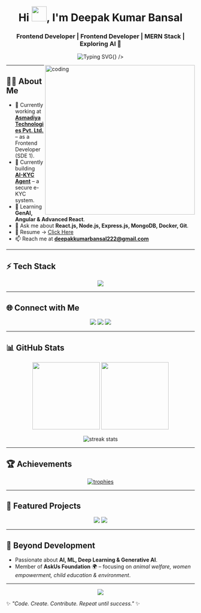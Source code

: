 <h1 align="center">
  Hi <img src="https://raw.githubusercontent.com/MartinHeinz/MartinHeinz/master/wave.gif" width="40px">, I'm Deepak Kumar Bansal
</h1>
<h3 align="center">Frontend Developer | Frontend Developer | MERN Stack | Exploring AI 🚀</h3>

<p align="center">
  <img 
    src="https://readme-typing-svg.herokuapp.com?font=Fira+Code&pause=1000&color=00C0FF&center=true&vCenter=true&width=500&lines=AI+%26+Machine+Learning+Enthusiast;Passionate+Frontend+Developer;Frontend+Developer;MERN+Stack+Explorer;Building+Scalable+Web+Apps;Open+Source+Contributor" 
    alt="Typing SVG"
    onclick=()=>{}
  />
</p>

<img align="right" alt="coding" width="400" src="https://cdn.dribbble.com/users/926537/screenshots/4502924/media/79e26abb3fb85b42f2724d4545c1c0b3.gif" />

---

## 👨‍💻 About Me  
- 💼 Currently working at **[Asmadiya Technologies Pvt. Ltd.](https://asmadiya.com/)** – as a Frontend Developer (SDE 1).
- 🔭 Currently building **[AI-KYC Agent](https://github.com/abhinav20git/kyc-base)** – a secure e-KYC system.  
- 🌱 Learning **GenAI, Angular & Advanced React**.  
- 💬 Ask me about **React.js, Node.js, Express.js, MongoDB, Docker, Git**.  
- 📄 Resume → [Click Here](https://drive.google.com/file/d/1HteDvZs0mPjP6ROmMiwJEhuAeWRsln2t/view?usp=sharing)  
- 📫 Reach me at **deepakkumarbansal222@gmail.com**  
<!-- - 🚀 Creator of **Campus Pulse** 🏫 (student social app) & **Awadh Kesari** 📰 (MERN-based news portal).  -->

---

## ⚡ Tech Stack
<p align="center">
  <img src="https://skillicons.dev/icons?i=react,nodejs,express,mongodb,docker,git,ts,js,html,css,java,python,angular,tailwind,materialui,tensorflow,sklearn&theme=dark" />
</p>

---

## 🌐 Connect with Me
<p align="center">
<a href="https://linkedin.com/in/deepakkumarbansal" target="blank"><img src="https://img.shields.io/badge/LinkedIn-0A66C2?style=for-the-badge&logo=linkedin&logoColor=white"/></a>
<a href="https://www.leetcode.com/deepakkrbansal" target="blank"><img src="https://img.shields.io/badge/LeetCode-FFA116?style=for-the-badge&logo=leetcode&logoColor=white"/></a>
<a href="https://auth.geeksforgeeks.org/user/deepakkumarbansal" target="blank"><img src="https://img.shields.io/badge/GeeksforGeeks-2F8D46?style=for-the-badge&logo=geeksforgeeks&logoColor=white"/></a>
</p>

---

## 📊 GitHub Stats
<p align="center">
  <img src="https://github-readme-stats.vercel.app/api?username=deepakkumarbansal&show_icons=true&theme=tokyonight" height="180" />
  <img src="https://github-readme-stats.vercel.app/api/top-langs/?username=deepakkumarbansal&layout=compact&theme=tokyonight" height="180" />
</p>

<p align="center">
  <img src="https://github-readme-streak-stats.herokuapp.com/?user=deepakkumarbansal&theme=tokyonight" alt="streak stats" />
</p>

---

## 🏆 Achievements
<p align="center">
  <a href="https://github.com/lucthienphong1120/github-trophies">
    <img src="https://github-trophies.vercel.app/?username=deepakkumarbansal&theme=gruvbox&row=1&column=6&margin-w=15" alt="trophies" />
  </a>
</p>


---

## 🚀 Featured Projects
<p align="center">
  <a href="https://github.com/abhinav20git/kyc-base"><img src="https://github-readme-stats.vercel.app/api/pin/?username=abhinav20git&repo=kyc-base&theme=tokyonight" /></a>
  <a href="https://github.com/deepakkumarbansal/notion"><img src="https://github-readme-stats.vercel.app/api/pin/?username=deepakkumarbansal&repo=notion&theme=tokyonight" /></a>
</p>

---

## 🌱 Beyond Development
- Passionate about **AI, ML, Deep Learning & Generative AI**.  
- Member of **AskUs Foundation** 🌍 – focusing on *animal welfare, women empowerment, child education & environment*. 
<!--  - Building **ClickFlick** 🚀 – A digital marketing agency.  -->  

---

<p align="center">
  <img src="https://raw.githubusercontent.com/halfrost/halfrost/master/icons/header_.png"/>
</p>

✨ *"Code. Create. Contribute. Repeat until success."* ✨
